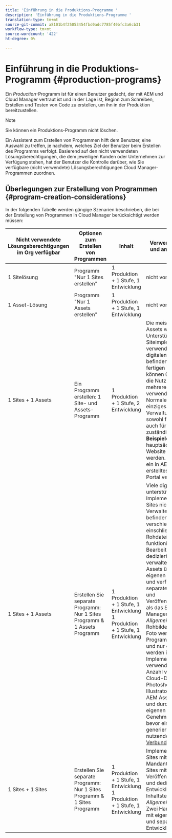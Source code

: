 ```yaml
---
title: 'Einführung in die Produktions-Programme '
description: 'Einführung in die Produktions-Programme '
translation-type: tm+mt
source-git-commit: a8101b4f25053454fbd0adc7785f40bfc3a6cb31
workflow-type: tm+mt
source-wordcount: '422'
ht-degree: 0%

---
```



# Einführung in die Produktions-Programm {#production-programs}

Ein *Production*-Programm ist für einen Benutzer gedacht, der mit AEM und Cloud Manager vertraut ist und in der Lage ist, Beginn zum Schreiben, Erstellen und Testen von Code zu erstellen, um ihn in der Produktion bereitzustellen.

>[!NOTE]
>Sie können ein Produktions-Programm nicht löschen.

Ein Assistent zum Erstellen von Programmen hilft dem Benutzer, eine Auswahl zu treffen, je nachdem, welches Ziel der Benutzer beim Erstellen des Programms verfolgt. Basierend auf den nicht verwendeten Lösungsberechtigungen, die dem jeweiligen Kunden oder Unternehmen zur Verfügung stehen, hat der Benutzer die Kontrolle darüber, wie Sie verfügbare (nicht verwendete) Lösungsberechtigungen Cloud Manager-Programmen zuordnen.

## Überlegungen zur Erstellung von Programmen {#program-creation-considerations}

In der folgenden Tabelle werden gängige Szenarien beschrieben, die bei der Erstellung von Programmen in Cloud Manager berücksichtigt werden müssen:

| Nicht verwendete Lösungsberechtigungen im Org verfügbar | Optionen zum Erstellen von Programmen | Inhalt | Verwendungszweck und andere Aspekte |
|--- |--- |--- |--- |
| 1 Sitelösung | Programm &quot;Nur 1 Sites erstellen&quot; | 1 Produktion + 1 Stufe, 1 Entwicklung | nicht vorhanden |
| 1 Asset-Lösung | Programm &quot;Nur 1 Assets erstellen&quot; | 1 Produktion + 1 Stufe, 1 Entwicklung | nicht vorhanden |
| 1 Sites + 1 Assets | Ein Programm erstellen: 1 Site- und Assets-Programm | 1 Produktion + 1 Stufe, 2 Entwicklung | Die meisten digitalen Assets werden zur Unterstützung der Siteimplementierung verwendet. Die meisten digitalen Assets befinden sich in einem fertigen Zustand und können über Sites für die Nutzung über mehrere Kanal hinweg verwendet werden. Normalerweise ist ein einziges Team für die Verwaltung von Inhalten sowohl für Sites als auch für Assets zuständig. **Allgemeine Beispiele**: Bilder, die hauptsächlich für eine Website verwendet werden. PDFs, die über ein in AEM Sites erstelltes internes Portal verteilt werden. |
| 1 Sites + 1 Assets | Erstellen Sie separate Programm: Nur 1 Sites Programm &amp; 1 Assets Programm | 1 Produktion + 1 Stufe, 1 Entwicklung 1 Produktion + 1 Stufe, 1 Entwicklung | Viele digitale Assets unterstützen die Implementierung der Sites nicht direkt. Verwaltete Assets befinden sich in verschiedenen Status, einschließlich der Rohdateitypen, und funktionieren in Bearbeitung. Ein dediziertes Kreativteam verwaltet digitale Assets über seinen eigenen Lebenszyklus und verfügt über separate Workflows- und Veröffentlichungszyklen als das Sites-Content-Management-Team. *Allgemeine Beispiele*: Rohbilder aus einem Foto werden im Assets-Programm gespeichert und nur einige wenige werden in der Sites-Implementierung verwendet. Eine große Anzahl von Creative Cloud-Dateitypen, wie Photoshop und Illustrator, werden in AEM Assets verwaltet und durchlaufen ihren eigenen Genehmigungsvorgang, bevor ein fertiges Asset generiert wird. Zu nutzende Funktionen: [Verbundene Assets](https://experienceleague.adobe.com/docs/experience-manager-cloud-service/assets/admin/use-assets-across-connected-assets-instances.html?lang=en#overview-of-connected-assets) |
| 1 Sites + 1 Sites | Erstellen Sie separate Programm: Nur 1 Sites Programm &amp; 1 Sites Programm | 1 Produktion + 1 Stufe, 1 Entwicklung<br>1 Produktion + 1 Stufe, 1 Entwicklung | Implementierungen von Sites mit mehreren Mandanten. Mehrere Sites mit einem eigenen Veröffentlichungsplan und dedizierten Entwicklungs- und Inhaltsteams. *Allgemeine Beispiele*: Zwei Handelsmarken mit eigenen Websites und separaten Entwicklungsteams |


